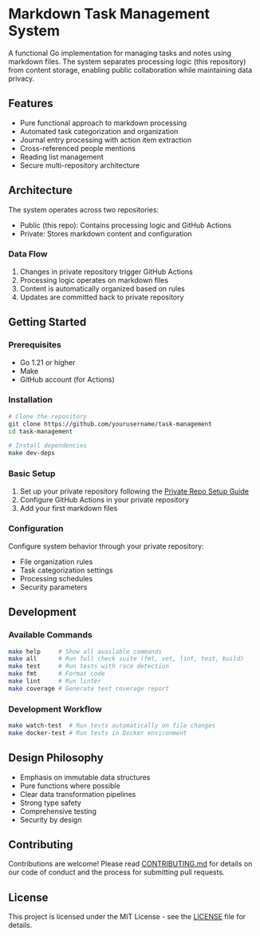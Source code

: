 # Markdown Task Management System

A functional Go implementation for managing tasks and notes using markdown files. The system separates processing logic (this repository) from content storage, enabling public collaboration while maintaining data privacy.

## Features

- Pure functional approach to markdown processing
- Automated task categorization and organization
- Journal entry processing with action item extraction
- Cross-referenced people mentions
- Reading list management
- Secure multi-repository architecture

## Architecture

The system operates across two repositories:

- Public (this repo): Contains processing logic and GitHub Actions
- Private: Stores markdown content and configuration

### Data Flow

1. Changes in private repository trigger GitHub Actions
2. Processing logic operates on markdown files
3. Content is automatically organized based on rules
4. Updates are committed back to private repository

## Getting Started

### Prerequisites

- Go 1.21 or higher
- Make
- GitHub account (for Actions)

### Installation

```bash
# Clone the repository
git clone https://github.com/yourusername/task-management
cd task-management

# Install dependencies
make dev-deps
```

### Basic Setup

1. Set up your private repository following the [Private Repo Setup Guide](docs/private-repo-setup.md)
2. Configure GitHub Actions in your private repository
3. Add your first markdown files

### Configuration

Configure system behavior through your private repository:

- File organization rules
- Task categorization settings
- Processing schedules
- Security parameters

## Development

### Available Commands

```bash
make help     # Show all available commands
make all      # Run full check suite (fmt, vet, lint, test, build)
make test     # Run tests with race detection
make fmt      # Format code
make lint     # Run linter
make coverage # Generate test coverage report
```

### Development Workflow

```bash
make watch-test  # Run tests automatically on file changes
make docker-test # Run tests in Docker environment
```

## Design Philosophy

- Emphasis on immutable data structures
- Pure functions where possible
- Clear data transformation pipelines
- Strong type safety
- Comprehensive testing
- Security by design

## Contributing

Contributions are welcome! Please read [CONTRIBUTING.md](CONTRIBUTING.md) for details on our code of conduct and the process for submitting pull requests.

## License

This project is licensed under the MIT License - see the [LICENSE](LICENSE) file for details.
